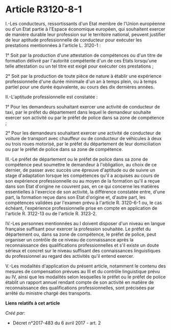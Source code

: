 # Article R3120-8-1

I.-Les conducteurs, ressortissants d'un Etat membre de l'Union européenne ou d'un Etat partie à l'Espace économique européen,
qui souhaitent exercer de manière durable leur profession sur le territoire national, peuvent justifier de leur aptitude
professionnelle de conducteur pour exécuter les prestations mentionnées à l'article L. 3120-1 :

1° Soit par la production d'une attestation de compétences ou d'un titre de formation délivré par l'autorité compétente d'un
de ces Etats lorsqu'une telle attestation ou un tel titre est exigé pour exécuter ces prestations ;

2° Soit par la production de toute pièce de nature à établir une expérience professionnelle d'une durée minimale d'un an à
temps plein, ou à temps partiel pour une durée équivalente, au cours des dix dernières années.

II.-L'aptitude professionnelle est constatée :

1° Pour les demandeurs souhaitant exercer une activité de conducteur de taxi, par le préfet du département dans lequel le
demandeur souhaite exercer son activité ou par le préfet de police dans sa zone de compétence ;

2° Pour les demandeurs souhaitant exercer une activité de conducteur de voiture de transport avec chauffeur ou de conducteur
de véhicules à deux ou trois roues motorisé, par le préfet du département de leur domiciliation ou par le préfet de police
dans sa zone de compétence.

III.-Le préfet de département ou le préfet de police dans sa zone de compétence peut soumettre le demandeur à l'obligation,
au choix de ce dernier, de passer avec succès une épreuve d'aptitude ou de suivre un stage d'adaptation lorsque les
compétences qu'il a acquises au cours de son expérience professionnelle ou au moyen de la formation qu'il a reçue dans son
Etat d'origine ne couvrent pas, en ce qui concerne les matières essentielles à l'exercice de son activité, la différence
constatée entre, d'une part, la formation reçue dans son Etat d'origine et, d'autre part, les compétences validées par
l'examen prévu à l'article R. 3120-6-1 ou, le cas échéant, l'expérience professionnelle prise en compte en application de
l'article R. 3122-13 ou de l'article R. 3123-2.

IV.-Les personnes mentionnées au I doivent disposer d'un niveau en langue française suffisant pour exercer la profession
souhaitée. Le préfet du département ou, dans sa zone de compétence, le préfet de police, peut organiser un contrôle de ce
niveau de connaissance après la reconnaissance des qualifications professionnelles et s'il existe un doute sérieux et concret
sur le niveau suffisant des connaissances linguistiques du professionnel au regard des activités qu'il entend exercer.

V.-Les modalités d'application du présent article, notamment le contenu des mesures de compensation prévues au III et du
contrôle linguistique prévu au IV, ainsi que les modalités selon lesquelles le préfet ou le préfet de police établit un
rapport annuel rendant compte de son activité en matière de reconnaissance des qualifications professionnelles, sont
précisées par arrêté du ministre chargé des transports.

**Liens relatifs à cet article**

_Créé par_:

  - Décret n°2017-483 du 6 avril 2017 - art. 2
